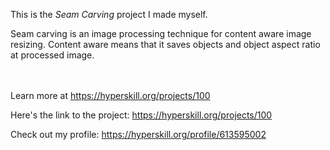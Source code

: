 This is the *Seam Carving* project I made myself.


<p>Seam carving is an image processing technique for content aware image resizing. Content aware means that it saves objects and object aspect ratio at processed image.</p><br/><br/>Learn more at <a href="https://hyperskill.org/projects/100?utm_source=ide&utm_medium=ide&utm_campaign=ide&utm_content=project-card">https://hyperskill.org/projects/100</a>

Here's the link to the project: https://hyperskill.org/projects/100

Check out my profile: https://hyperskill.org/profile/613595002